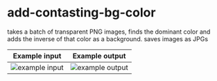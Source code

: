 # add-contasting-bg-color
 takes a batch of transparent PNG images, finds the dominant color and adds the inverse of that color as a background.  saves images as JPGs

Example input             |  Example output
:-------------------------:|:-------------------------:
![example input](https://i.imgur.com/TEosELi.png)  |  ![example output](https://i.imgur.com/ijSwqfx.png)